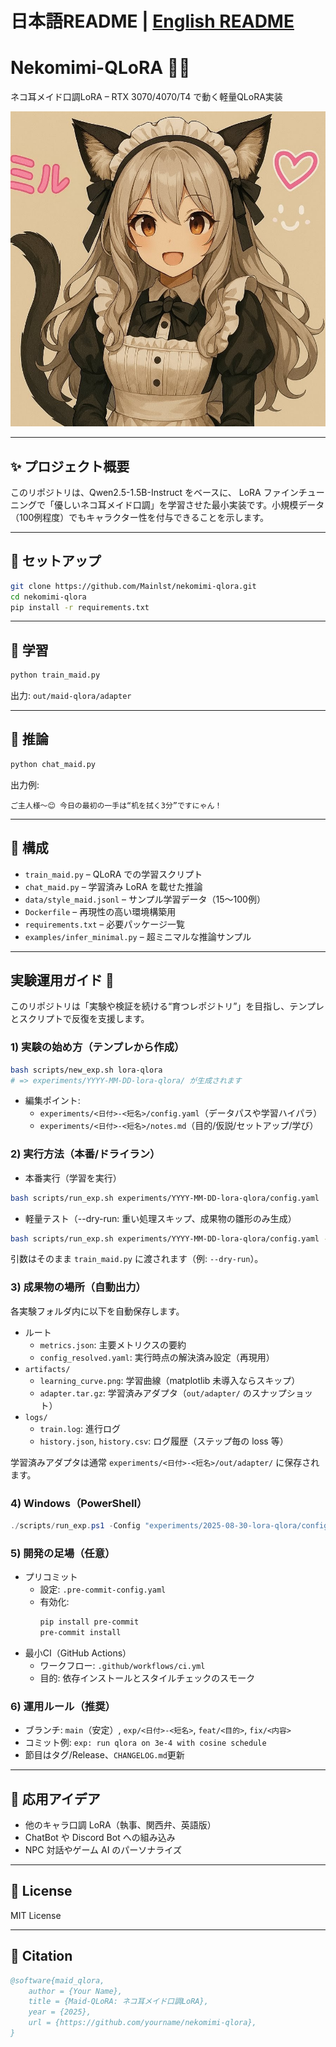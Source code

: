 # 日本語README | [English README](README_en.md)
# Nekomimi-QLoRA 🐾✨
ネコ耳メイド口調LoRA – RTX 3070/4070/T4 で動く軽量QLoRA実装

![demo](screenshots/sample.png)

---

## ✨ プロジェクト概要
このリポジトリは、Qwen2.5-1.5B-Instruct をベースに、
LoRA ファインチューニングで「優しいネコ耳メイド口調」を学習させた最小実装です。小規模データ（100例程度）でもキャラクター性を付与できることを示します。

---

## 🚀 セットアップ
```bash
git clone https://github.com/Mainlst/nekomimi-qlora.git
cd nekomimi-qlora
pip install -r requirements.txt
```

---

## 🧪 学習

```bash
python train_maid.py
```

出力: `out/maid-qlora/adapter`

---

## 💬 推論

```bash
python chat_maid.py
```

出力例:

```
ご主人様〜😊 今日の最初の一手は“机を拭く3分”ですにゃん！
```

---

## 📂 構成

* `train_maid.py` – QLoRA での学習スクリプト
* `chat_maid.py` – 学習済み LoRA を載せた推論
* `data/style_maid.jsonl` – サンプル学習データ（15〜100例）
* `Dockerfile` – 再現性の高い環境構築用
* `requirements.txt` – 必要パッケージ一覧
* `examples/infer_minimal.py` – 超ミニマルな推論サンプル

---

## 実験運用ガイド 🧪

このリポジトリは「実験や検証を続ける“育つレポジトリ”」を目指し、テンプレとスクリプトで反復を支援します。

### 1) 実験の始め方（テンプレから作成）

```bash
bash scripts/new_exp.sh lora-qlora
# => experiments/YYYY-MM-DD-lora-qlora/ が生成されます
```

- 編集ポイント:
  - `experiments/<日付>-<短名>/config.yaml`（データパスや学習ハイパラ）
  - `experiments/<日付>-<短名>/notes.md`（目的/仮説/セットアップ/学び）

### 2) 実行方法（本番/ドライラン）

- 本番実行（学習を実行）
```bash
bash scripts/run_exp.sh experiments/YYYY-MM-DD-lora-qlora/config.yaml
```

- 軽量テスト（--dry-run: 重い処理スキップ、成果物の雛形のみ生成）
```bash
bash scripts/run_exp.sh experiments/YYYY-MM-DD-lora-qlora/config.yaml --dry-run
```

引数はそのまま `train_maid.py` に渡されます（例: `--dry-run`）。

### 3) 成果物の場所（自動出力）

各実験フォルダ内に以下を自動保存します。

- ルート
  - `metrics.json`: 主要メトリクスの要約
  - `config_resolved.yaml`: 実行時点の解決済み設定（再現用）
- `artifacts/`
  - `learning_curve.png`: 学習曲線（matplotlib 未導入ならスキップ）
  - `adapter.tar.gz`: 学習済みアダプタ（`out/adapter/` のスナップショット）
- `logs/`
  - `train.log`: 進行ログ
  - `history.json`, `history.csv`: ログ履歴（ステップ毎の loss 等）

学習済みアダプタは通常 `experiments/<日付>-<短名>/out/adapter/` に保存されます。

### 4) Windows（PowerShell）

```powershell
./scripts/run_exp.ps1 -Config "experiments/2025-08-30-lora-qlora/config.yaml"
```

### 5) 開発の足場（任意）

- プリコミット
  - 設定: `.pre-commit-config.yaml`
  - 有効化:
    ```bash
    pip install pre-commit
    pre-commit install
    ```
- 最小CI（GitHub Actions）
  - ワークフロー: `.github/workflows/ci.yml`
  - 目的: 依存インストールとスタイルチェックのスモーク

### 6) 運用ルール（推奨）

- ブランチ: `main`（安定）, `exp/<日付>-<短名>`, `feat/<目的>`, `fix/<内容>`
- コミット例: `exp: run qlora on 3e-4 with cosine schedule`
- 節目はタグ/Release、`CHANGELOG.md`更新

---

## 🔮 応用アイデア

* 他のキャラ口調 LoRA（執事、関西弁、英語版）
* ChatBot や Discord Bot への組み込み
* NPC 対話やゲーム AI のパーソナライズ

---

## 📜 License

MIT License

---

## 📖 Citation

```bibtex
@software{maid_qlora,
	author = {Your Name},
	title = {Maid-QLoRA: ネコ耳メイド口調LoRA},
	year = {2025},
	url = {https://github.com/yourname/nekomimi-qlora},
}
```
